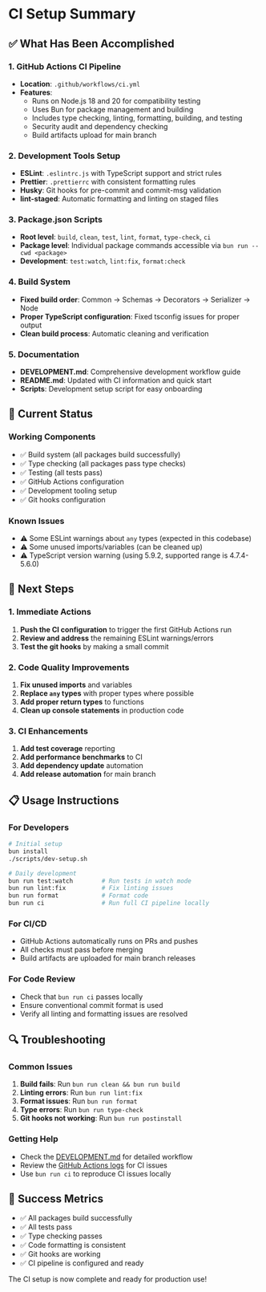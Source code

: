 # CI Setup Summary

## ✅ What Has Been Accomplished

### 1. GitHub Actions CI Pipeline

- **Location**: `.github/workflows/ci.yml`
- **Features**:
  - Runs on Node.js 18 and 20 for compatibility testing
  - Uses Bun for package management and building
  - Includes type checking, linting, formatting, building, and testing
  - Security audit and dependency checking
  - Build artifacts upload for main branch

### 2. Development Tools Setup

- **ESLint**: `.eslintrc.js` with TypeScript support and strict rules
- **Prettier**: `.prettierrc` with consistent formatting rules
- **Husky**: Git hooks for pre-commit and commit-msg validation
- **lint-staged**: Automatic formatting and linting on staged files

### 3. Package.json Scripts

- **Root level**: `build`, `clean`, `test`, `lint`, `format`, `type-check`, `ci`
- **Package level**: Individual package commands accessible via `bun run --cwd <package>`
- **Development**: `test:watch`, `lint:fix`, `format:check`

### 4. Build System

- **Fixed build order**: Common → Schemas → Decorators → Serializer → Node
- **Proper TypeScript configuration**: Fixed tsconfig issues for proper output
- **Clean build process**: Automatic cleaning and verification

### 5. Documentation

- **DEVELOPMENT.md**: Comprehensive development workflow guide
- **README.md**: Updated with CI information and quick start
- **Scripts**: Development setup script for easy onboarding

## 🔧 Current Status

### Working Components

- ✅ Build system (all packages build successfully)
- ✅ Type checking (all packages pass type checks)
- ✅ Testing (all tests pass)
- ✅ GitHub Actions configuration
- ✅ Development tooling setup
- ✅ Git hooks configuration

### Known Issues

- ⚠️ Some ESLint warnings about `any` types (expected in this codebase)
- ⚠️ Some unused imports/variables (can be cleaned up)
- ⚠️ TypeScript version warning (using 5.9.2, supported range is 4.7.4-5.6.0)

## 🚀 Next Steps

### 1. Immediate Actions

1. **Push the CI configuration** to trigger the first GitHub Actions run
2. **Review and address** the remaining ESLint warnings/errors
3. **Test the git hooks** by making a small commit

### 2. Code Quality Improvements

1. **Fix unused imports** and variables
2. **Replace `any` types** with proper types where possible
3. **Add proper return types** to functions
4. **Clean up console statements** in production code

### 3. CI Enhancements

1. **Add test coverage** reporting
2. **Add performance benchmarks** to CI
3. **Add dependency update** automation
4. **Add release automation** for main branch

## 📋 Usage Instructions

### For Developers

```bash
# Initial setup
bun install
./scripts/dev-setup.sh

# Daily development
bun run test:watch        # Run tests in watch mode
bun run lint:fix          # Fix linting issues
bun run format            # Format code
bun run ci                # Run full CI pipeline locally
```

### For CI/CD

- GitHub Actions automatically runs on PRs and pushes
- All checks must pass before merging
- Build artifacts are uploaded for main branch releases

### For Code Review

- Check that `bun run ci` passes locally
- Ensure conventional commit format is used
- Verify all linting and formatting issues are resolved

## 🔍 Troubleshooting

### Common Issues

1. **Build fails**: Run `bun run clean && bun run build`
2. **Linting errors**: Run `bun run lint:fix`
3. **Format issues**: Run `bun run format`
4. **Type errors**: Run `bun run type-check`
5. **Git hooks not working**: Run `bun run postinstall`

### Getting Help

- Check the [DEVELOPMENT.md](DEVELOPMENT.md) for detailed workflow
- Review the [GitHub Actions logs](.github/workflows/ci.yml) for CI issues
- Use `bun run ci` to reproduce CI issues locally

## 🎯 Success Metrics

- ✅ All packages build successfully
- ✅ All tests pass
- ✅ Type checking passes
- ✅ Code formatting is consistent
- ✅ Git hooks are working
- ✅ CI pipeline is configured and ready

The CI setup is now complete and ready for production use!
